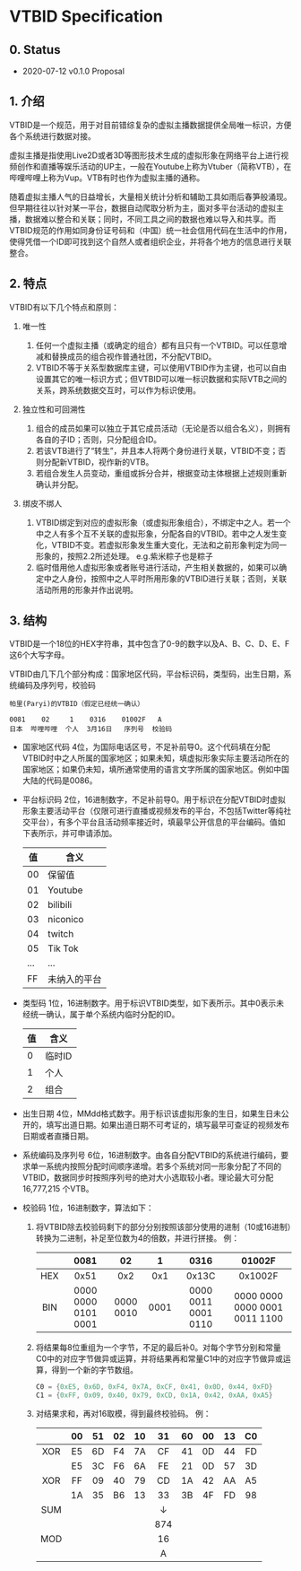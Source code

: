# VTBID Specification

## 0. Status

*  2020-07-12 v0.1.0 Proposal

## 1. 介绍

VTBID是一个规范，用于对目前错综复杂的虚拟主播数据提供全局唯一标识，方便各个系统进行数据对接。

虚拟主播是指使用Live2D或者3D等图形技术生成的虚拟形象在网络平台上进行视频创作和直播等娱乐活动的UP主，一般在Youtube上称为Vtuber（简称VTB），在哔哩哔哩上称为Vup。VTB有时也作为虚拟主播的通称。

随着虚拟主播人气的日益增长，大量相关统计分析和辅助工具如雨后春笋般涌现。但早期往往以针对某一平台，数据自动爬取分析为主，面对多平台活动的虚拟主播，数据难以整合和关联；同时，不同工具之间的数据也难以导入和共享。而VTBID规范的作用如同身份证号码和（中国）统一社会信用代码在生活中的作用，使得凭借一个ID即可找到这个自然人或者组织企业，并将各个地方的信息进行关联整合。

## 2. 特点

VTBID有以下几个特点和原则：
   1. 唯一性

      1. 任何一个虚拟主播（或确定的组合）都有且只有一个VTBID。可以任意增减和替换成员的组合视作普通社团，不分配VTBID。
      2. VTBID不等于关系型数据库主键，可以使用VTBID作为主键，也可以自由设置其它的唯一标识方式；但VTBID可以唯一标识数据和实际VTB之间的关系，跨系统数据交互时，可以作为标识使用。

   2. 独立性和可回溯性
   
      1. 组合的成员如果可以独立于其它成员活动（无论是否以组合名义），则拥有各自的子ID；否则，只分配组合ID。
      2. 若该VTB进行了“转生”，并且本人将两个身份进行关联，VTBID不变；否则分配新VTBID，视作新的VTB。
      3. 若组合发生人员变动，重组或拆分合并，根据变动主体根据上述规则重新确认并分配。
 
   3. 绑皮不绑人
   
      1. VTBID绑定到对应的虚拟形象（或虚拟形象组合），不绑定中之人。若一个中之人有多个互不关联的虚拟形象，分配各自的VTBID。若中之人发生变化，VTBID不变。若虚拟形象发生重大变化，无法和之前形象判定为同一形象的，按照2.2所述处理。 e.g.紫米粽子也是粽子
      2. 临时借用他人虚拟形象或者账号进行活动，产生相关数据的，如果可以确定中之人身份，按照中之人平时所用形象的VTBID进行关联；否则，关联活动所用的形象并作出说明。

## 3. 结构

VTBID是一个18位的HEX字符串，其中包含了0-9的数字以及A、B、C、D、E、F这6个大写字母。

VTBID由几下几个部分构成：国家地区代码，平台标识码，类型码，出生日期，系统编码及序列号，校验码

    帕里(Paryi)的VTBID（假定已经统一确认）
    
    0081    02     1    0316    01002F   A
    日本  哔哩哔哩  个人  3月16日   序列号  校验码 

* 国家地区代码
  4位，为国际电话区号，不足补前导0。这个代码填在分配VTBID时中之人所属的国家地区；如果未知，填虚拟形象实际主要活动所在的国家地区；如果仍未知，填所通常使用的语言文字所属的国家地区。例如中国大陆的代码是0086。
* 平台标识码
  2位，16进制数字，不足补前导0。用于标识在分配VTBID时虚拟形象主要活动平台（仅限可进行直播或视频发布的平台，不包括Twitter等纯社交平台），有多个平台且活动频率接近时，填最早公开信息的平台编码。值如下表所示，并可申请添加。

  |值|含义|
  |--|--|
  |00|保留值|
  |01|Youtube|
  |02|bilibili|
  |03|niconico|
  |04|twitch|
  |05|Tik Tok|
  |...|...|
  |FF|未纳入的平台|
  
* 类型码
  1位，16进制数字。用于标识VTBID类型，如下表所示。其中0表示未经统一确认，属于单个系统内临时分配的ID。

  |值|含义|
  |--|---
  |0|临时ID|
  |1 |个人|
  |2|组合|

* 出生日期
  4位，MMdd格式数字。用于标识该虚拟形象的生日，如果生日未公开的，填写出道日期。如果出道日期不可考证的，填写最早可查证的视频发布日期或者直播日期。
* 系统编码及序列号
  6位，16进制数字。由各自分配VTBID的系统进行编码，要求单一系统内按照分配时间顺序递增。若多个系统对同一形象分配了不同的VTBID，数据同步时按照序列号的绝对大小选取较小者。理论最大可分配 16,777,215 个VTB。
* 校验码 1位，16进制数字，算法如下：
  1. 将VTBID除去校验码剩下的部分分别按照该部分使用的进制（10或16进制）转换为二进制，补足至位数为4的倍数，并进行拼接。
  例：

      |   |0081|02|1|0316|01002F|
      |:-:|:-:|:-:|:-:|:-:|:-:|
      |HEX|0x51|0x2|0x1|0x13C|0x1002F|
      |BIN|0000 0000 0101 0001|0000 0010|0001|0000 0011 0001 0110|0000 0000 0000 0001 0011 1100|

  2. 将结果每8位重组为一个字节，不足的最后补0。对每个字节分别和常量C0中的对应字节做异或运算，并将结果再和常量C1中的对应字节做异或运算，得到一个新的字节数组。
  
      ```c
      C0 = {0xE5, 0x6D, 0xF4, 0x7A, 0xCF, 0x41, 0x0D, 0x44, 0xFD}
      C1 = {0xFF, 0x09, 0x40, 0x79, 0xCD, 0x1A, 0x42, 0xAA, 0xA5}
      ```

  3. 对结果求和，再对16取模，得到最终校验码。
  例：

      |   | 00| 51| 02| 10| 31| 60| 00| 13| C0|
      |:-:|:-:|:-:|:-:|:-:|:-:|:-:|:-:|:-:|:-:|
      |XOR| E5| 6D| F4| 7A| CF| 41| 0D| 44| FD|
      |   | E5| 3C| F6| 6A| FE| 21| 0D| 57| 3D|
      |XOR| FF| 09| 40| 79| CD| 1A| 42| AA| A5|
      |   | 1A| 35| B6| 13| 33| 3B| 4F| FD| 98|
      |SUM|   |   |   |   | ↓ |   |   |   |   |
      |   |   |   |   |   |874|   |   |   |   | 
      |MOD|   |   |   |   | 16|   |   |   |   | 
      |   |   |   |   |   | A |   |   |   |   | 

